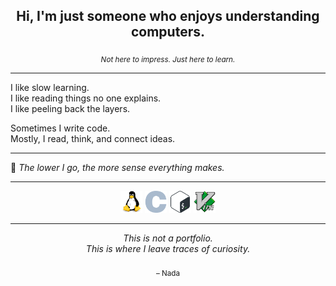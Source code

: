 <h2 align="center">Hi, I'm just someone who enjoys understanding computers.</h2>

<p align="center">
  <sub><i>Not here to impress. Just here to learn.</i></sub>
</p>

---

I like slow learning.  
I like reading things no one explains.  
I like peeling back the layers.

Sometimes I write code.  
Mostly, I read, think, and connect ideas.

---

💭 *The lower I go, the more sense everything makes.*

---

<p align="center">
  <img src="https://raw.githubusercontent.com/devicons/devicon/master/icons/linux/linux-original.svg" width="35"/>
  <img src="https://raw.githubusercontent.com/devicons/devicon/master/icons/c/c-original.svg" width="35"/>
  <img src="https://raw.githubusercontent.com/devicons/devicon/master/icons/bash/bash-original.svg" width="35"/>
  <img src="https://raw.githubusercontent.com/devicons/devicon/master/icons/vim/vim-original.svg" width="35"/>
</p>

---

<p align="center">
  <i>This is not a portfolio.</i><br/>
  <i>This is where I leave traces of curiosity.</i><br/><br/>
  <sub>– Nada</sub>
</p>


<!--
**naadoo12/naadoo12** is a ✨ _special_ ✨ repository because its `README.md` (this file) appears on your GitHub profile.

Here are some ideas to get you started:

- 🔭 I’m currently working on ...
- 🌱 I’m currently learning ...
- 👯 I’m looking to collaborate on ...
- 🤔 I’m looking for help with ...
- 💬 Ask me about ...
- 📫 How to reach me: ...
- 😄 Pronouns: ...
- ⚡ Fun fact: ...
-->
